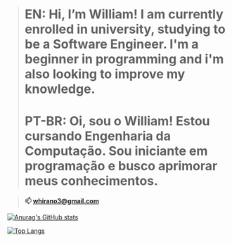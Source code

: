 ># **EN:    Hi, I’m William! I am currently enrolled in university, studying to be a Software Engineer. I'm a beginner in programming and i'm also looking to improve my knowledge.** <br>
># **PT-BR: Oi, sou o William! Estou cursando Engenharia da Computação. Sou iniciante em programação e busco aprimorar meus conhecimentos.** 

>**📫 whirano3@gmail.com** 

[![Anurag's GitHub stats](https://github-readme-stats.vercel.app/api?username=willjoin&count_private=true&hide=issues,contribs,prs&show_icons=true&theme=highcontrast)](https://github.com/anuraghazra/github-readme-stats)

[![Top Langs](https://github-readme-stats.vercel.app/api/top-langs/?username=willjoin&langs_count=10&layout=compact&theme=highcontrast)](https://github.com/anuraghazra/github-readme-stats)
